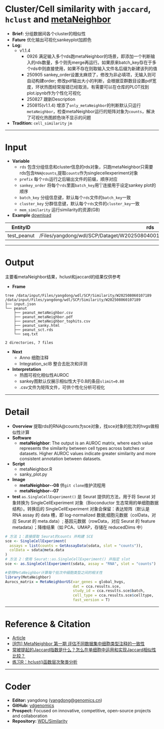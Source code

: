 # Cluster/Cell similarity with `jaccard`, `hclust` and [metaNeighbor](https://github.com/maggiecrow/MetaNeighbor)
- **Brief:** 分组数据间各个cluster的相似性
- **Fature** 优化输出可视化sankeyplot加颜色
- **Log:**
  - v1.1.4
    - 0926 满足输入多个rds跑metaNeighbor的场景，即添加一个判断输入的rds数量，多个则先merge再运行。如果原来batch_key存在于多个rds中则直接使用，如果不存在则取输入文件名后缀为新建该列的值
    - 250905 sankey_order设置太麻烦了，修改为非必填项，无输入则可自动构建order; 修改pdf输出大小的判断，会根据亚群数目设置pdf宽度，环状热图经常报错已经取消，有需要可以在仓库的PLOT找到plot.ipynb作为个性化可视化
    - 250827 跟新Description
    - 250815(v1.1.4) 增添了`only_metaNeighbor`的判断默认只运行`metaNeighbor`，检查metaNeighbor运行的矩阵对象为`counts`，解决了可视化热图颜色块不显示的问题
- **Tradition:** `cell_similarity` `jm`

---
# Input
- **Variable**
  - `rds` 包含分组信息和cluster信息的rds对象，只跑metaNeighbor只需要rds包含`RNA@counts`,提取`counts`作为singlecellexperiment对象
  - `prefix` 每个`rds`运行之后输出文件的前缀，顺序对应
  - `sankey_order` 将每个`rds`里面`batch_key`用'|'连接用于设定sankey plot的顺序
  - `batch_key` 分组信息键，默认每个`rds`文件的`batch_key`一致
  - `cluster_key` 分群信息键，默认每个`rds`文件的`cluster_key`一致
  - `mem_similarity` 运行similarity的资源(GB)
- **Example** [download](https://github.com/ydgenomics/WDL/blob/main/Similarity/v1.1.4/Similarity_v1.1.4.csv)

| EntityID | rds | prefix | sankey_order | batch_key | cluster_key | mem_similarity |
|-|-|-|-|-|-|-|
| test_peanut | /Files/yangdong/wdl/SCP/Dataget/W202508040017201/01_dataget/peanut/peanut_merge.rds | peanut | H1314\|H2014 | biosample | leiden_res_0.50 | 32 |

---
# Output
主要看metaNeighbor结果，hclust和jaccard的结果仅供参考
- **Frame**
```shell
tree /data/input/Files/yangdong/wdl/SCP/Similarity/W202508060107189
/data/input/Files/yangdong/wdl/SCP/Similarity/W202508060107189
├── input.json
└── peanut
    ├── peanut_metaNeighbor.csv
    ├── peanut_metaNeighbor.pdf
    ├── peanut_metaNeighbor_tophits.csv
    ├── peanut_sanky.html
    ├── peanut_sct.rds
    └── seq.txt

2 directories, 7 files
```
- **Next**
  - Anno 细胞注释
  - Integration_scIB 整合去批次和评测
- **Interpretation**
  - 热图可视化相似性AUROC
  - sankey图默认仅展示相似性大于0.8的条目`slimit=0.80`
  - .csv文件为矩阵文件，可供个性化分析可视化

---
# Detail
- **Overview** 提取rds的RNA@counts为sce对象，找sce对象的批次的hvgs做相似性计算
- **Software**
  - **metaNeighbor**: The output is an AUROC matrix, where each value represents the similarity between cell types across batches or datasets. Higher AUROC values indicate greater similarity and more consistent annotation between datasets.
- **Script**
  - metaNeighbor.R
  - sanky_plot.py
- **Image**
  - **metaNeighbor--08** 供`git clone`维护流程用
  - **metaNeighbor--07**
- **test**
`as.SingleCellExperiment()` 是 Seurat 提供的方法，用于将 Seurat 对象转换为 SingleCellExperiment 对象（Bioconductor 生态常用的单细胞数据结构）。转换后的 SingleCellExperiment 对象会保留：表达矩阵（默认是 RNA assay 的 data 槽，即 log-normalized 数据;细胞元数据（colData，对应 Seurat 的 meta.data）; 基因元数据（rowData，对应 Seurat 的 feature metadata）；降维结果（如 PCA、UMAP，存储在 reducedDims 中）
```R
# 方法 1：直接提取 Seurat的counts 并构建 SCE
sce <- SingleCellExperiment(
  assays = list(counts = GetAssayData(sdata, slot = "counts")),
  colData = sdata@meta.data
)
# 方法 2：使用 Seurat::as.SingleCellExperiment() 并指定 slot
sce <- as.SingleCellExperiment(sdata, assay = "RNA", slot = "counts")
```
```R
#使用MetaNeighbor计算每个批次中细胞类型之间的相关性
library(MetaNeighbor)
Aurocs_matrix = MetaNeighborUS(var_genes = global_hvgs, 
                               dat = cca.results.sce, 
                               study_id = cca.results.sce$batch, 
                               cell_type = cca.results.sce$celltype, 
                               fast_version = T)
```

---
# Reference & Citation
- [Article](https://drive.google.com/file/d/17fc8paCD7v6RA6GfwRVNcqle85cx52my/view?usp=drive_link)
- [[R包] MetaNeighbor 第一期 评估不同数据集中细胞类型注释的一致性](https://mp.weixin.qq.com/s/cb9DWJm8zNc1J9wEUNTUVg)
- [常被提起的Jaccard指数是什么？怎么在单细胞中运用和实现Jaccard相似性比较？](https://mp.weixin.qq.com/s/-6iM2phNUh2Qo0wbN0Azpw)
- [练习R：hclust()函数层次聚类分析](https://mp.weixin.qq.com/s/-AvRPX7DG5fzyAVmv8wg7Q)


---
# Coder
- **Editor:** yangdong (yangdong@genomics.cn)
- **GitHub:** [ydgenomics](https://github.com/ydgenomics)
- **Prospect:** Focused on innovative, competitive, open-source projects and collaboration
- **Repository:** [WDL/Similarity](https://github.com/ydgenomics/WDL/tree/main/Similarity)